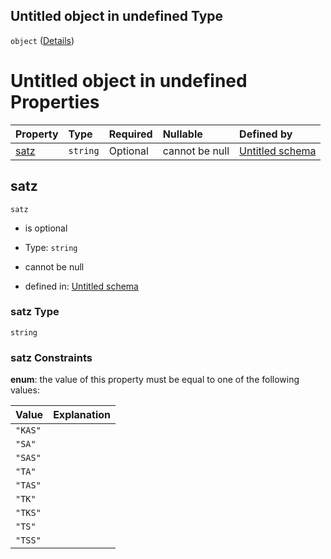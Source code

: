 ## Untitled object in undefined Type

`object` ([Details](zaehlzeitregister.md))

# Untitled object in undefined Properties

| Property      | Type     | Required | Nullable       | Defined by                                                                                                                                                |
| :------------ | :------- | :------- | :------------- | :-------------------------------------------------------------------------------------------------------------------------------------------------------- |
| [satz](#satz) | `string` | Optional | cannot be null | [Untitled schema](abgabeart.md "https://raw.githubusercontent.com/conuti-gmbh/bo4e-schema/master/schemas/v1/enum/AbgabeArt.schema.json#/properties/satz") |

## satz



`satz`

*   is optional

*   Type: `string`

*   cannot be null

*   defined in: [Untitled schema](abgabeart.md "https://raw.githubusercontent.com/conuti-gmbh/bo4e-schema/master/schemas/v1/enum/AbgabeArt.schema.json#/properties/satz")

### satz Type

`string`

### satz Constraints

**enum**: the value of this property must be equal to one of the following values:

| Value   | Explanation |
| :------ | :---------- |
| `"KAS"` |             |
| `"SA"`  |             |
| `"SAS"` |             |
| `"TA"`  |             |
| `"TAS"` |             |
| `"TK"`  |             |
| `"TKS"` |             |
| `"TS"`  |             |
| `"TSS"` |             |
